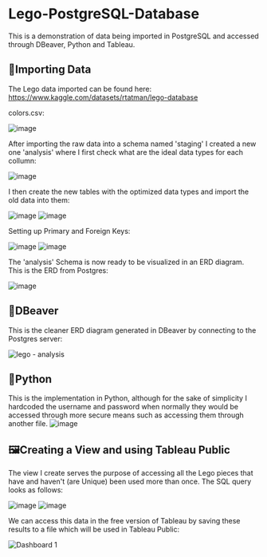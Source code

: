 # Lego-PostgreSQL-Database

This is a demonstration of data being imported in PostgreSQL and accessed through DBeaver, Python and Tableau.

## 🔡Importing Data
The Lego data imported can be found here: https://www.kaggle.com/datasets/rtatman/lego-database

colors.csv:

![image](https://github.com/user-attachments/assets/9bedc1c3-7831-4d71-b0a3-d596906e0751)


After importing the raw data into a schema named 'staging' I created a new one 'analysis' where I first check what are the ideal data types for each collumn:

![image](https://github.com/user-attachments/assets/5d9ad673-8fb8-43d1-acf6-d0c553a03d89)

I then create the new tables with the optimized data types and import the old data into them:

![image](https://github.com/user-attachments/assets/cfc50ac5-6109-43ca-8699-3d4074e54fd3)
![image](https://github.com/user-attachments/assets/cbe8029b-dfc1-4172-b5e6-a5f688dab526)


Setting up Primary and Foreign Keys:

![image](https://github.com/user-attachments/assets/e77ff9bd-243d-4faa-9601-3429197b9d2b)
![image](https://github.com/user-attachments/assets/49ec232e-7f75-426f-bb95-d3c77dd2cdcf)

The 'analysis' Schema is now ready to be visualized in an ERD diagram. This is the ERD from Postgres:

![image](https://github.com/user-attachments/assets/a9c3e75f-4ed5-47be-bb34-a9df3c8ee53e)


## 🦫DBeaver
This is the cleaner ERD diagram generated in DBeaver by connecting to the Postgres server:

![lego - analysis](https://github.com/user-attachments/assets/5870084b-4aeb-4c2e-aafc-c75e4ced1bce)


## 🐍Python
This is the implementation in Python, although for the sake of simplicity I hardcoded the username and password when normally they would be accessed through more secure means such as accessing them through another file.
![image](https://github.com/user-attachments/assets/54a8e2e3-e72b-4953-bee5-8e30e0a1d57b)

## 🖼️Creating a View and using Tableau Public
The view I create serves the purpose of accessing all the Lego pieces that have and haven't (are Unique) been used more than once. The SQL query looks as follows:

![image](https://github.com/user-attachments/assets/440c82a8-7253-427b-a49b-22b9731fc061)
![image](https://github.com/user-attachments/assets/fc957483-95f3-4e82-af4e-1bf9600e1b38)

We can access this data in the free version of Tableau by saving these results to a file which will be used in Tableau Public:

![Dashboard 1](https://github.com/user-attachments/assets/6b4f844b-e94e-4cbe-a4b7-bd0d1cf34b31)
